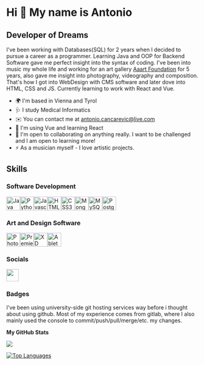Hi 👋 My name is Antonio 
===================================

Developer of Dreams
--------------------------

I've been working with Databases(SQL) for 2 years when I decided to pursue a career as a programmer. Learning Java and OOP for Backend Software gave me perfect insight into the syntax of coding. I've been into music my whole life and working for an art gallery [Aaart Foundation](www.aaartfoundation.com) for 5 years, also gave me insight into photography, videography and composition. That's how I got into WebDesign with CMS software and later dove into HTML, CSS and JS. Currently learning to work with React and Vue.

*   🌍  I'm based in Vienna and Tyrol
*   🩺  I study Medical Informatics
*   ✉️  You can contact me at [antonio.cancarevic@live.com](mailto:antonio.cancarevic@live.com)
*   🧠  I'm using Vue and learning React
*   🤝  I'm open to collaborating on anything really. I want to be challenged and I am open to learning more!
*   ⚡  As a musician myself - I love artistic projects.

## Skills 
### Software Development
<p align="left"><a href="https://www.oracle.com/java/" target="_blank" rel="noreferrer"><img src="https://raw.githubusercontent.com/danielcranney/readme-generator/main/public/icons/skills/java-colored.svg" width="36" height="36" alt="Java" /></a><a href="https://www.python.org/" target="_blank" rel="noreferrer"><img src="https://raw.githubusercontent.com/danielcranney/readme-generator/main/public/icons/skills/python-colored.svg" width="36" height="36" alt="Python" /></a><a href="https://developer.mozilla.org/en-US/docs/Web/JavaScript" target="_blank" rel="noreferrer"><img src="https://raw.githubusercontent.com/danielcranney/readme-generator/main/public/icons/skills/javascript-colored.svg" width="36" height="36" alt="Javascript" /></a><a href="https://developer.mozilla.org/en-US/docs/Glossary/HTML5" target="_blank" rel="noreferrer"><img src="https://raw.githubusercontent.com/danielcranney/readme-generator/main/public/icons/skills/html5-colored.svg" width="36" height="36" alt="HTML5" /></a><a href="https://www.w3.org/TR/CSS/#css" target="_blank" rel="noreferrer"><img src="https://raw.githubusercontent.com/danielcranney/readme-generator/main/public/icons/skills/css3-colored.svg" width="36" height="36" alt="CSS3" /></a><a href="https://www.mongodb.com/" target="_blank" rel="noreferrer"><img src="https://raw.githubusercontent.com/danielcranney/readme-generator/main/public/icons/skills/mongodb-colored.svg" width="36" height="36" alt="MongoDB" /></a><a href="https://www.mysql.com/" target="_blank" rel="noreferrer"><img src="https://raw.githubusercontent.com/danielcranney/readme-generator/main/public/icons/skills/mysql-colored.svg" width="36" height="36" alt="MySQL" /></a><a href="https://www.postgresql.org/" target="_blank" rel="noreferrer"><img src="https://raw.githubusercontent.com/danielcranney/readme-generator/main/public/icons/skills/postgresql-colored.svg" width="36" height="36" alt="PostgreSQL" /></a></p>

### Art and Design Software
<p align="left"><a href="https://www.adobe.com/uk/products/photoshop.html" target="_blank" rel="noreferrer"><img src="https://raw.githubusercontent.com/danielcranney/readme-generator/main/public/icons/skills/photoshop-colored.svg" width="36" height="36" alt="Photoshop" /></a><a href="https://www.adobe.com/uk/products/premiere.html" target="_blank" rel="noreferrer"><img src="https://raw.githubusercontent.com/danielcranney/readme-generator/main/public/icons/skills/premierepro-colored.svg" width="36" height="36" alt="Premiere Pro" /></a><a href="https://www.adobe.com/uk/products/xd.html" target="_blank" rel="noreferrer"><img src="https://raw.githubusercontent.com/danielcranney/readme-generator/main/public/icons/skills/xd-colored.svg" width="36" height="36" alt="XD" /></a><a href="https://www.ableton.com/en/shop/live/" target="_blank" rel="noreferrer"><img src="https://img.icons8.com/ios-filled/344/ableton.png" width="36" height="36" alt="Ableton" /></a></p>


                    
### Socials
<p align="left"><a href="https://www.github.com/FizzToni" target="_blank" rel="noreferrer"><img src="https://raw.githubusercontent.com/danielcranney/readme-generator/main/public/icons/socials/github.svg" width="32" height="32" /></a></p>

### Badges
<p align=left>
I've been using university-side git hosting services way before i thought about using github. Most of my experience comes from gitlab, where I also mainly used the console to commit/push/pull/merge/etc. my changes. 
</p>
<b>My GitHub Stats</b>
<p align=left>
<a href="http://www.github.com/FizzToni"><img src="https://github-readme-streak-stats.herokuapp.com/?user=FizzToni&stroke=ffffff&background=181824&ring=14b8a6&fire=14b8a6&currStreakNum=ffffff&currStreakLabel=14b8a6&sideNums=ffffff&sideLabels=ffffff&dates=ffffff&hide_border=true" /></a>
</p>
<divider/>
<p align=left>
<a href="https://github.com/FizzToni" align="left"><img src="https://github-readme-stats.vercel.app/api/top-langs/?username=FizzToni&langs_count=10&title_color=14b8a6&text_color=ffffff&icon_color=ec4899&bg_color=181824&hide_border=true&locale=en&custom_title=Top%20%Languages" alt="Top Languages" /></a>
</p>
